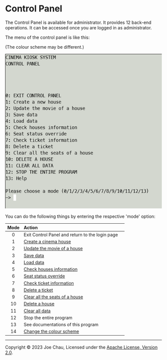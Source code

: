 # Control Panel

The Control Panel is available for administrator.
It provides 12 back-end operations.
It can be accessed once you are logged in as administrator.

The menu of the control panel is like this:

(The colour scheme may be different.)

![Screenshot of the Control Panel Menu](../images/docs/control_panel_menu.png)

You can do the following things by entering the respective 'mode' option:

| Mode | Action                                          |     |
|:----:|:------------------------------------------------|:----|
|  0   | Exit Control Panel and return to the login page |     |
|  1   | [Create a cinema house](house.md)               |     |
|  2   | [Update the movie of a house](house.md)         |     |
|  3   | [Save data](dataStorage.md)                     |     |
|  4   | [Load data](dataStorage.md)                     |     |
|  5   | [Check houses information](house.md)            |     |
|  6   | [Seat status override](seatStatusOverride.md)   |     |
|  7   | [Check ticket information](ticket.md)           |     |
|  8   | [Delete a ticket](ticket.md)                    |     |
|  9   | [Clear all the seats of a house](house.md)      |     |
|  10  | [Delete a house](house.md)                      |     |
|  11  | [Clear all data](dataStorage.md)                |     |
|  12  | Stop the entire program                         |     |
|  13  | See documentations of this program              |     |
|  14  | [Change the colour scheme](colour.md)           |     |


---

Copyright © 2023 Joe Chau, Licensed under the 
<a href="https://www.apache.org/licenses/LICENSE-2.0" target="_blank">Apache License, Version 2.0</a>.